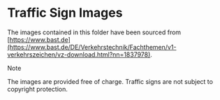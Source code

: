 # Traffic Sign Images

The images contained in this folder have been sourced from [https://www.bast.de](https://www.bast.de/DE/Verkehrstechnik/Fachthemen/v1-verkehrszeichen/vz-download.html?nn=1837978).

> [!NOTE]
> The images are provided free of charge. Traffic signs are not subject to copyright protection.
